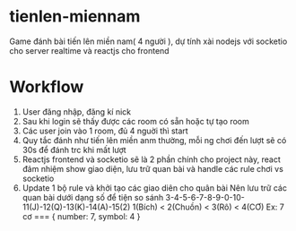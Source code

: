 # tienlen-miennam
Game đánh bài tiến lên miền nam( 4 người ), dự tính xài nodejs với socketio cho server realtime và reactjs cho frontend
# Workflow
1. User đăng nhập, đăng kí nick
2. Sau khi login sẽ thấy được các room có sẵn hoặc tự tạo room
3. Các user join vào 1 room, đủ 4 nguời thì start
4. Quy tắc đánh như tiến lên miền anm thường, mỗi ng chơi đến lượt sẽ có 30s để đánh trc khi mất lượt
5. Reactjs frontend và socketio sẽ là 2 phần chính cho project này, react đảm nhiệm show giao diện, lưu trữ quan bài và handle các rule chơi vs socketio
6. Update 1 bộ rule và khởi tạo các giao diên cho quân bài
Nên lưu trữ các quan bài dưới dạng số để tiện so sánh
3-4-5-6-7-8-9-0-10-11(J)-12(Q)-13(K)-14(A)-15(2)
1(Bích) < 2(Chuồn) < 3(Rô) < 4(CƠ)
Ex: 7 cơ === { number: 7, symbol: 4 }
